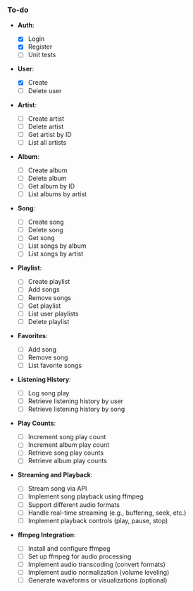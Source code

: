 ### **To-do**

- **Auth**:

  - [x] Login
  - [x] Register
  - [ ] Unit tests

- **User**:

  - [x] Create
  - [ ] Delete user

- **Artist**:

  - [ ] Create artist
  - [ ] Delete artist
  - [ ] Get artist by ID
  - [ ] List all artists

- **Album**:

  - [ ] Create album
  - [ ] Delete album
  - [ ] Get album by ID
  - [ ] List albums by artist

- **Song**:

  - [ ] Create song
  - [ ] Delete song
  - [ ] Get song
  - [ ] List songs by album
  - [ ] List songs by artist

- **Playlist**:

  - [ ] Create playlist
  - [ ] Add songs
  - [ ] Remove songs
  - [ ] Get playlist
  - [ ] List user playlists
  - [ ] Delete playlist

- **Favorites**:

  - [ ] Add song
  - [ ] Remove song
  - [ ] List favorite songs

- **Listening History**:

  - [ ] Log song play
  - [ ] Retrieve listening history by user
  - [ ] Retrieve listening history by song

- **Play Counts**:

  - [ ] Increment song play count
  - [ ] Increment album play count
  - [ ] Retrieve song play counts
  - [ ] Retrieve album play counts

- **Streaming and Playback**:

  - [ ] Stream song via API
  - [ ] Implement song playback using ffmpeg
  - [ ] Support different audio formats
  - [ ] Handle real-time streaming (e.g., buffering, seek, etc.)
  - [ ] Implement playback controls (play, pause, stop)

- **ffmpeg Integration**:

  - [ ] Install and configure ffmpeg
  - [ ] Set up ffmpeg for audio processing
  - [ ] Implement audio transcoding (convert formats)
  - [ ] Implement audio normalization (volume leveling)
  - [ ] Generate waveforms or visualizations (optional)
